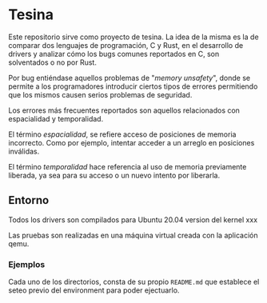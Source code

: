 # Tesina

Este repositorio sirve como proyecto de tesina. La idea de la misma es la de comparar dos lenguajes de programación, C y Rust, en el desarrollo de drivers y analizar cómo los bugs comunes reportados en C, son solventados o no por Rust.

Por bug entiéndase aquellos problemas de "*memory unsafety*", donde se permite a los programadores introducir ciertos tipos de errores permitiendo que los mismos causen serios problemas de seguridad. 

Los errores más frecuentes reportados son aquellos relacionados con espacialidad y temporalidad.

El término *espacialidad*, se refiere acceso de posiciones de memoria incorrecto. Como por ejemplo, intentar acceder a un arreglo en posiciones inválidas.

El término *temporalidad* hace referencia al uso de memoria previamente liberada, ya sea para su acceso o un nuevo intento por liberarla.

## Entorno

Todos los drivers son compilados para Ubuntu 20.04 version del kernel xxx

Las pruebas son realizadas en una máquina virtual creada con la aplicación qemu.

### Ejemplos

Cada uno de los directorios, consta de su propio `README.md` que establece el seteo previo del environment para poder ejectuarlo.